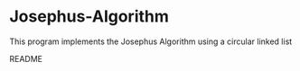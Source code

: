 # Josephus-Algorithm
This program implements the Josephus Algorithm using a circular linked list

README
